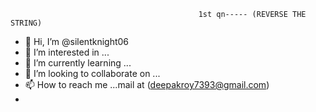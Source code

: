                                               1st qn----- (REVERSE THE STRING)



- 👋 Hi, I’m @silentknight06
- 👀 I’m interested in ...
- 🌱 I’m currently learning ...
- 💞️ I’m looking to collaborate on ...
- 📫 How to reach me ...mail at (deepakroy7393@gmail.com)
- 

<!---
silentknight06/silentknight06 is a ✨ special ✨ repository because its `README.md` (this file) appears on your GitHub profile.
You can click the Preview link to take a look at your changes.
--->

